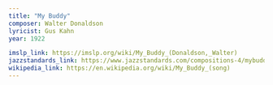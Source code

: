 ```yaml
---
title: "My Buddy"
composer: Walter Donaldson
lyricist: Gus Kahn
year: 1922

imslp_link: https://imslp.org/wiki/My_Buddy_(Donaldson,_Walter)
jazzstandards_link: https://www.jazzstandards.com/compositions-4/mybuddy.htm
wikipedia_link: https://en.wikipedia.org/wiki/My_Buddy_(song)
---
```

